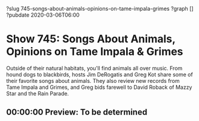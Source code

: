 ?slug 745-songs-about-animals-opinions-on-tame-impala-grimes
?graph []
?pubdate 2020-03-06T06:00

# Show 745: Songs About Animals, Opinions on Tame Impala & Grimes

Outside of their natural habitats, you'll find animals all over music. From hound dogs to blackbirds, hosts Jim DeRogatis and Greg Kot share some of their favorite songs about animals. They also review new records from Tame Impala and Grimes, and Greg bids farewell to David Roback of Mazzy Star and the Rain Parade.

## 00:00:00 Preview: To be determined